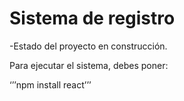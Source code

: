 <h1> Sistema de registro</h1>

-Estado del proyecto en construcción. 

Para ejecutar el sistema, debes poner:

‘’’npm install react’’’ 
